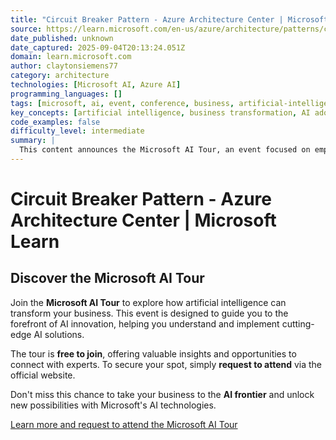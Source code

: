 ```yaml
---
title: "Circuit Breaker Pattern - Azure Architecture Center | Microsoft Learn"
source: https://learn.microsoft.com/en-us/azure/architecture/patterns/circuit-breaker
date_published: unknown
date_captured: 2025-09-04T20:13:24.051Z
domain: learn.microsoft.com
author: claytonsiemens77
category: architecture
technologies: [Microsoft AI, Azure AI]
programming_languages: []
tags: [microsoft, ai, event, conference, business, artificial-intelligence, digital-transformation]
key_concepts: [artificial intelligence, business transformation, AI adoption, innovation, AI frontier]
code_examples: false
difficulty_level: intermediate
summary: |
  This content announces the Microsoft AI Tour, an event focused on empowering businesses to leverage artificial intelligence. It highlights that the tour is free to join, requiring attendees to request access. The primary goal of the event is to guide participants in applying AI to their operations, helping them reach the "AI frontier" for innovation and growth. It serves as an invitation to explore the transformative potential of Microsoft's AI technologies.
---
```

# Circuit Breaker Pattern - Azure Architecture Center | Microsoft Learn

## Discover the Microsoft AI Tour

Join the **Microsoft AI Tour** to explore how artificial intelligence can transform your business. This event is designed to guide you to the forefront of AI innovation, helping you understand and implement cutting-edge AI solutions.

The tour is **free to join**, offering valuable insights and opportunities to connect with experts. To secure your spot, simply **request to attend** via the official website.

Don't miss this chance to take your business to the **AI frontier** and unlock new possibilities with Microsoft's AI technologies.

[Learn more and request to attend the Microsoft AI Tour](https://aitour.microsoft.com/?wt.mc_id=itour26_learnmarketingspot_wwl)